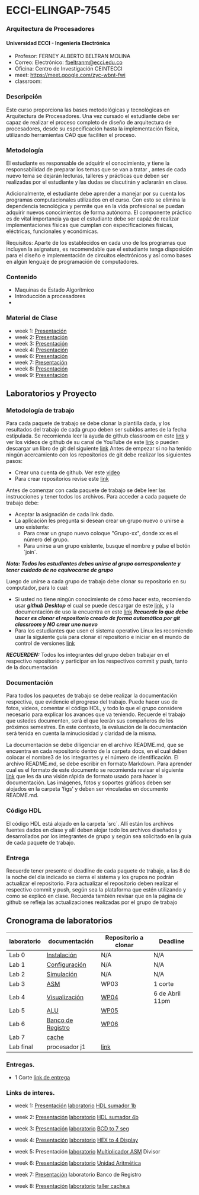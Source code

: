 # ECCI-ELINGAP-7545
### Arquitectura de Procesadores 
#### Universidad ECCI - Ingenieria Electrónica 

* Profesor:       FERNEY ALBERTO BELTRAN MOLINA
* Correo:         Electrónico: [fbeltranm@ecci.edu.co](fbeltranm@ecci.edu.co)
* Oficina:        Centro de Investigación CEINTECCI
* meet:           https://meet.google.com/zyc-wbnt-fwi
* classroom:      


### Descripción

Este curso proporciona las bases metodológicas y tecnológicas en Arquitectura de Procesadores. Una vez cursado el estudiante debe ser capaz de realizar el proceso completo de diseño de arquitectura de procesadores, desde su especificación hasta la implementación física, utilizando herramientas CAD que faciliten el proceso.


### Metodología

El estudiante es responsable de adquirir el conocimiento, y tiene la responsabilidad de preparar los temas que se van a tratar , antes de cada nuevo tema se dejarán lecturas, talleres y prácticas que deben ser realizadas por el estudiante y las dudas se discutirán y aclararán en clase.

Adicionalmente, el estudiante debe aprender a manejar por su cuenta los programas computacionales utilizados en el curso. Con esto se elimina la dependencia tecnológica y permite que en la vida profesional se puedan adquirir nuevos conocimientos de forma autónoma. El componente práctico es de vital importancia ya que el estudiante debe ser capáz de realizar implementaciones físicas que cumplan con especificaciones físicas, eléctricas, funcionales y económicas.


Requisitos: Aparte de los establecidos en cada uno de los programas que incluyen la asignatura, es recomendable que el estudiante tenga disposición para el diseño e implementación de circuitos electrónicos y así como bases en algún lenguaje de programación de computadores.


### Contenido
* Maquinas de Estado Algorítmico 
* Introducción a procesadores
*

### Material de Clase


* week 1:   [Presentación](https://github.com/Fabeltranm/SPARTAN6-ATMEGA-MAX5864/blob/master/docs/docAP/week1.pdf) 
* week 2:   [Presentación](https://github.com/Fabeltranm/SPARTAN6-ATMEGA-MAX5864/blob/master/docs/docAP/week2.pdf) 
* week 3:   [Presentación](https://github.com/Fabeltranm/SPARTAN6-ATMEGA-MAX5864/blob/master/docs/docAP/week3.pdf) 
* week 4:   [Presentación](https://github.com/Fabeltranm/SPARTAN6-ATMEGA-MAX5864/blob/master/docs/docAP/week3.pdf) 
* week 6:   [Presentación](https://github.com/Fabeltranm/SPARTAN6-ATMEGA-MAX5864/blob/master/docs/docAP/week6_AP.pdf) 
* week 7:   [Presentación](https://github.com/Fabeltranm/SPARTAN6-ATMEGA-MAX5864/blob/master/docs/docAP/week7_AP.pdf) 
* week 8:   [Presentación](https://github.com/Fabeltranm/SPARTAN6-ATMEGA-MAX5864/blob/master/docs/docAP/week8_AP%20(3).pdf) 
* week 9:   [Presentación](https://github.com/unal-edigital1-2020-1/page/blob/master/slides/week06/laboratorio%20de%20%20implementaci%C3%B3n.pptx) 


## Laboratorios y Proyecto 
### Metodología de trabajo 

Para cada paquete de trabajo se debe clonar la plantilla dada, y los resultados del trabajo de cada grupo deben ser subidos antes de la fecha estipulada. Se recomienda  leer la ayuda de github classroom en este [link](https://education.github.com/) y ver los videos de github de su canal de YouTube de este [link]( https://www.youtube.com/githubguides) o pueden descargar un libro de git del siguiente [link]( https://git-scm.com/book/en/v2)
Antes de empezar  si no ha tenido ningún acercamiento con los repositorios de git  debe realizar los siguientes pasos:
* Crear una cuenta de github. Ver este [video](https://www.youtube.com/watch?v=ezxRcdJ8glM&feature=youtu.be)
* Para crear repositorios  revise este [link](https://help.github.com/en/github/getting-started-with-github/create-a-repo)

Antes de comenzar con cada paquete de trabajo se debe leer las instrucciones  y tener todos los archivos. Para acceder a cada paquete de trabajo debe:
* Aceptar la asignación de cada link dado. 
* La aplicación les pregunta si desean crear un grupo nuevo o unirse a uno existente:
	* Para crear un grupo nuevo coloque "Grupo-xx", donde xx es el número del grupo.
	* Para unirse a un grupo existente, busque el nombre  y pulse el botón ´join´.
	
***Nota: Todos los estudiantes debes unirse al grupo correspondiente  y tener cuidado de no equivocarse de grupo***

Luego de unirse a cada grupo de trabajo debe clonar su  repositorio en su computador, para lo cual: 
* Si usted  no tiene ningún conocimiento de cómo hacer esto, recomiendo  usar ***github Desktop*** el cual se puede descargar de este [link]( https://desktop.github.com), y la documentación  de uso la encuentra en este [link](https://help.github.com/en/desktop/getting-started-with-github-desktop) ***Recuerde lo que debe hacer es clonar el repositorio creado de forma automática por git classroom y NO crear uno nuevo***
* Para los estudiantes que usen el sistema operativo Linux  les recomiendo usar la siguiente guía para clonar el repositorio e iniciar en  el mundo de  control de versiones [link]( https://git-scm.com/book/en/v2/Git-Basics-Getting-a-Git-Repository)

***RECUERDEN:*** Todos los integrantes del grupo deben  trabajar en el respectivo repositorio y participar en los respectivos commit y push, tanto de la documentación

###  Documentación
Para todos los paquetes de trabajo se debe  realizar  la documentación respectiva, que evidencie el progreso del trabajo. Puede hacer uso de fotos, videos, comentar el código HDL, y todo lo que el grupo considere necesario  para explicar los avances que va teniendo. 
Recuerde el trabajo que ustedes documenten, será el que leerán sus compañeros de los próximos semestres. En este contexto, la evaluación de la documentación será  tenida en cuenta la minuciosidad y claridad de la misma.

La documentación se debe  diligenciar en el archivo README.md, que se encuentra en cada repositorio dentro de la carpeta docs, en el cual deben colocar el nombre3 de los integrantes  y el  número de identificación.
El archivo README.md, se debe escribir en formato Markdown. Para aprender cual es el formato de este documento se recomienda revisar el siguiente [link](https://guides.github.com/features/mastering-markdown/) que les da una visión rápida de formato usado para hacer la documentación. 
Las imágenes, fotos y soportes gráficos deben ser alojados en la carpeta ‘figs’ y deben ser vinculadas en documento README.md.

### Código HDL
El código HDL está alojado en la carpeta ´src´. Allí  están los archivos fuentes dados en clase  y allí deben alojar todo los archivos  diseñados  y desarrollados por los integrantes de grupo y según sea solicitado en la  guía de cada paquete de trabajo.

### Entrega
Recuerde tener presente el deadline  de cada paquete de trabajo, a las 8 de  la noche del día indicado  se cierra  el sistema  y los grupos no podrán actualizar el repositorio.
Para actualizar el repositorio deben realizar  el respectivo commit y push, según sea la plataforma que estén utilizando y como se explicó en clase.
Recuerda también revisar que en la página de github se refleja las actualizaciones realizadas por el grupo de trabajo 

## Cronograma de laboratorios 


laboratorio  | documentación  | Repositorio a clonar | Deadline  
-- | -- | --  | --  
Lab 0| [Instalación](https://github.com/ELINGAP-7545/lab00) | N/A  |N/A  
Lab 1| [Configuración](https://github.com/ELINGAP-7545/lab01) | N/A  | N/A 
Lab 2| [Simulación](https://github.com/ELINGAP-7545/lab02) | N/A  | N/A 
Lab 3| [ASM](https://github.com/Fabeltranm/SPARTAN6-ATMEGA-MAX5864/wiki/Maquinas-de-Estado-Algorítmico#lab-5-multiplicado) | WP03 | 1 corte
Lab 4| [Visualización](https://github.com/ELINGAP-7545/lab04) | [WP04](https://classroom.github.com/g/zCBwHHKX) | 6 de Abril 11pm
Lab 5| [ALU](https://github.com/ELINGAP-7545/lab05) | [WP05](https://classroom.github.com/g/dHrBou9a) | 
Lab 6| [Banco de Registro](https://github.com/ELINGAP-7545/lab06) | [WP06](https://classroom.github.com/g/XHLhUCe3) | 
Lab 7|  [cache](https://github.com/ELINGAP-7545/lab07)|  | 
Lab final | procesador j1 | [link](https://github.com/ELINGAP-7545/labj1soc_display)



### Entregas.
* 1 Corte   [link de entrega](https://docs.google.com/forms/d/e/1FAIpQLSefSf54tjP6ygO4ytEoMbjseqFt1WBJgzj37qfqrJoaay1upA/viewform) 


### Links de interes.


* week 1:   [Presentación](https://github.com/Fabeltranm/SPARTAN6-ATMEGA-MAX5864/blob/master/docs/docAP/week1.pdf) 
      [laboratorio](https://github.com/Fabeltranm/SPARTAN6-ATMEGA-MAX5864/wiki/Introducción#ejercicio-1---diseño-de-sumador-1-bit)  [HDL sumador 1b](https://github.com/Fabeltranm/SPARTAN6-ATMEGA-MAX5864/tree/master/lab/lab01-sumador1b)     
* week 2:   [Presentación](https://github.com/Fabeltranm/SPARTAN6-ATMEGA-MAX5864/blob/master/docs/docAP/week2.pdf) 
      [laboratorio](https://github.com/Fabeltranm/SPARTAN6-ATMEGA-MAX5864/wiki/Introducción#ejercicio-2---diseño-de-sumador-4-bit)      [HDL sumador 4b](https://github.com/Fabeltranm/SPARTAN6-ATMEGA-MAX5864/tree/master/lab/lab02-sumador4b)
* week 3:   [Presentación](https://github.com/Fabeltranm/SPARTAN6-ATMEGA-MAX5864/blob/master/docs/docAP/week3.pdf) 
[laboratorio](https://github.com/Fabeltranm/SPARTAN6-ATMEGA-MAX5864/wiki/Introducci%C3%B3n#ejercicio-3---dise%C3%B1o-bcd-7seg)      [BCD to 7 seg](https://github.com/Fabeltranm/SPARTAN6-ATMEGA-MAX5864/tree/master/lab/lab03-BCD2SSeg)
* week 4:   [Presentación](https://github.com/Fabeltranm/SPARTAN6-ATMEGA-MAX5864/blob/master/docs/docAP/week3.pdf) 
[laboratorio](https://github.com/Fabeltranm/SPARTAN6-ATMEGA-MAX5864/wiki/Introducci%C3%B3n#ejercicio-4---visualizaci%C3%B3n-din%C3%A1mica-4-display--segmentos)      [ HEX to 4 Display](https://github.com/Fabeltranm/SPARTAN6-ATMEGA-MAX5864/tree/master/lab/lab04_display_7segx4)
* week 5: Presentación [laboratorio](https://github.com/Fabeltranm/SPARTAN6-ATMEGA-MAX5864/wiki/Maquinas-de-Estado-Algorítmico#lab-5-multiplicador) [Multiplicador ASM](https://github.com/Fabeltranm/SPARTAN6-ATMEGA-MAX5864/tree/master/lab/lab05_multiplicador_ASM) Divisor 
* week 6: [Presentación](https://github.com/Fabeltranm/SPARTAN6-ATMEGA-MAX5864/blob/master/docs/docAP/week6_AP.pdf) [laboratorio](https://github.com/Fabeltranm/SPARTAN6-ATMEGA-MAX5864/wiki/Maquinas-de-Estado-Algorítmico#lab-6-unidad-de-suma-resta-multiplicación-división-y-visualización-bcd) [Unidad Aritmética](https://github.com/Fabeltranm/SPARTAN6-ATMEGA-MAX5864/tree/master/lab/lab06_Unidad_aritmetica)

* week 7: [Presentación](https://github.com/Fabeltranm/SPARTAN6-ATMEGA-MAX5864/blob/master/docs/docAP/week7_AP.pdf) laboratorio Banco de Registro
* week 8: [Presentación](https://github.com/Fabeltranm/SPARTAN6-ATMEGA-MAX5864/blob/master/docs/docAP/week8_AP%20(3).pdf) [laboratorio](https://github.com/Fabeltranm/SPARTAN6-ATMEGA-MAX5864/wiki/Banco-de-registro-Entrega) [ taller cache.s](https://github.com/Fabeltranm/SPARTAN6-ATMEGA-MAX5864/blob/master/docs/docAP/cache.s)


